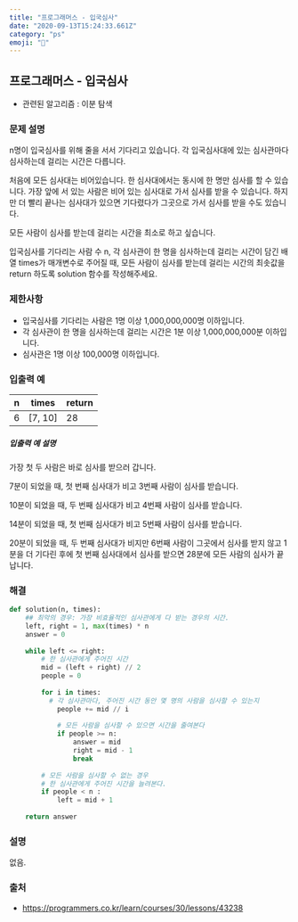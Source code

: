 ```yaml
---
title: "프로그래머스 - 입국심사"
date: "2020-09-13T15:24:33.661Z"
category: "ps"
emoji: "📶"
---
```


## 프로그래머스 - 입국심사

- 관련된 알고리즘 : 이분 탐색

### 문제 설명

n명이 입국심사를 위해 줄을 서서 기다리고 있습니다. 각 입국심사대에 있는 심사관마다 심사하는데 걸리는 시간은 다릅니다.

처음에 모든 심사대는 비어있습니다. 한 심사대에서는 동시에 한 명만 심사를 할 수 있습니다. 가장 앞에 서 있는 사람은 비어 있는 심사대로 가서 심사를 받을 수 있습니다. 하지만 더 빨리 끝나는 심사대가 있으면 기다렸다가 그곳으로 가서 심사를 받을 수도 있습니다.

모든 사람이 심사를 받는데 걸리는 시간을 최소로 하고 싶습니다.

입국심사를 기다리는 사람 수 n, 각 심사관이 한 명을 심사하는데 걸리는 시간이 담긴 배열 times가 매개변수로 주어질 때, 모든 사람이 심사를 받는데 걸리는 시간의 최솟값을 return 하도록 solution 함수를 작성해주세요.

### 제한사항

- 입국심사를 기다리는 사람은 1명 이상 1,000,000,000명 이하입니다.
- 각 심사관이 한 명을 심사하는데 걸리는 시간은 1분 이상 1,000,000,000분 이하입니다.
- 심사관은 1명 이상 100,000명 이하입니다.

### 입출력 예

| n    | times   | return |
| ---- | ------- | ------ |
| 6    | [7, 10] | 28     |

##### 입출력 예 설명

가장 첫 두 사람은 바로 심사를 받으러 갑니다.

7분이 되었을 때, 첫 번째 심사대가 비고 3번째 사람이 심사를 받습니다.

10분이 되었을 때, 두 번째 심사대가 비고 4번째 사람이 심사를 받습니다.

14분이 되었을 때, 첫 번째 심사대가 비고 5번째 사람이 심사를 받습니다.

20분이 되었을 때, 두 번째 심사대가 비지만 6번째 사람이 그곳에서 심사를 받지 않고 1분을 더 기다린 후에 첫 번째 심사대에서 심사를 받으면 28분에 모든 사람의 심사가 끝납니다.

### 해결

```python
def solution(n, times):
    ## 최악의 경우: 가장 비효율적인 심사관에게 다 받는 경우의 시간.
    left, right = 1, max(times) * n
    answer = 0
    
    while left <= right:
        # 한 심사관에게 주어진 시간
        mid = (left + right) // 2
        people = 0
        
        for i in times:
          # 각 심사관마다, 주어진 시간 동안 몇 명의 사람을 심사할 수 있는지
            people += mid // i
            
            # 모든 사람을 심사할 수 있으면 시간을 줄여본다
            if people >= n:        
                answer = mid
                right = mid - 1
                break
                
        # 모든 사람을 심사할 수 없는 경우
        # 한 심사관에게 주어진 시간을 늘려본다.
        if people < n :
            left = mid + 1
            
    return answer
```

### 설명

없음.

### 출처

- https://programmers.co.kr/learn/courses/30/lessons/43238
